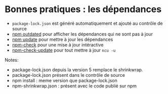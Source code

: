 # Bonnes pratiques : les dépendances

* `package-lock.json` est généré automatiquement et ajouté au contrôle de source
* [npm outdated](https://docs.npmjs.com/cli/outdated) pour afficher les dépendances qui ne sont pas à jour
* [npm update](https://docs.npmjs.com/cli/update) pour mettre à jour les dépendances
* [npm-check](https://www.npmjs.com/package/npm-check) pour une mise à jour intéractive
* [npm-check-update](https://www.npmjs.com/package/npm-check-updates) pour tout mettre à jour `ncu -u`

Notes:
- package-lock.json depuis la version 5 remplace le shrinkwrap.
- package-lock.json présent dans le contrôle de source
- npm install : meme version que package-lock.json
- npm-shrinkwrap.json : présent avec le code publié sur npm